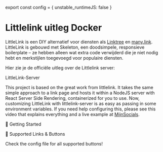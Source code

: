 export const config = {
 unstable_runtimeJS: false
 }


<h1> Littlelink uitleg Docker </h1>

LittleLink is een DIY alternatief voor diensten als [Linktree](https://linktr.ee) en [many.link](https://many.link). LittleLink is gebouwd met Skeleton, een doodsimpele, responsieve boilerplate – ze hebben alleen wat extra code verwijderd die je niet nodig hebt en merkstijlen toegevoegd voor populaire diensten.

Hier zie je de officiële uitleg over de Littlelink server:


LittleLink-Server
 
This project is based on the great work from littlelink. 
It takes the same simple approach to a link page and hosts it within a NodeJS server with React Server Side Rendering, containerized for you to use. 
Now, customizing LittleLink with littlelink-server is as easy as passing in some environment variables. 
If you need  help configuring this, please see this video that explains everything and a live example at [MijnSocials](https://tristan.mijnsocials.nl).

🚀 Getting Started

📍 Supported Links & Buttons

Check the config file for all supported buttons!

